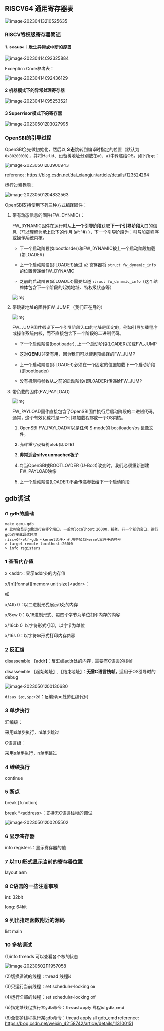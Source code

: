 ## RISCV64 通用寄存器表

![image-20230413210525635](./assets/image-20230413210525635.png)

### RISCV特权级寄存器简述

#### 1. scause：发生异常或中断的原因

![image-20230414092325884](./assets/image-20230414092325884.png)

Exception Code参考表：

![image-20230414092436129](./assets/image-20230414092436129.png)

#### 2 机器模式下的异常处理寄存器

![image-20230414095253521](./assets/image-20230414095253521.png)

#### 3 Supervisor模式下的寄存器

![image-20230501203027995](./assets/image-20230501203027995.png)

### OpenSBI的引导过程

OpenSBI会先做初始化，然后以 **S 态**跳转到编译时指定的位置（默认为`0x80200000`），并将Hartid、设备树地址分别放在`a0`、`a1`中传递给OS。如下所示：

![image-20230501203900943](./assets/image-20230501203900943.png)

reference: https://blog.csdn.net/dai_xiangjun/article/details/123524264

运行过程截图：

![image-20230501204832563](./assets/image-20230501204832563.png)

OpenSBI支持使用下列三种方式编译固件：

1. 带有动态信息的固件(FW_DYNMIC)：

   FW_DYNAMIC固件在运行时从**上一个引导阶段**获取**下一个引导阶段入口**的信息（可以理解为承上启下的作用 (#^.^#) ），下一个引导阶段为：引导加载程序或操作系统内核。

   * 下一个启动阶段(如bootloader)和FW_DYNAMIC被上一个启动阶段加载(如LOADER)

   * 上一个启动阶段(即LOADER)通过 `a2` 寄存器将 `struct fw_dynamic_info` 的位置传递给FW_DYNAMIC

   * 之前的启动阶段(即LOADER)需要知道 `struct fw_dynamic_info`（这个结构体包含下一个阶段的起始地址、特权级状态等）

   ![img](./assets/watermark,type_d3F5LXplbmhlaQ,shadow_50,text_Q1NETiBAcmljaGFyZC5kYWk=,size_20,color_FFFFFF,t_70,g_se,x_16.png)

2. 带跳转地址的固件(FW_JUMP)（我们正在用的）

   ![img](./assets/watermark,type_d3F5LXplbmhlaQ,shadow_50,text_Q1NETiBAcmljaGFyZC5kYWk=,size_20,color_FFFFFF,t_70,g_se,x_16-1683351875424-10.png)

   FW_JUMP固件假设下一个引导阶段入口的地址是固定的，例如引导加载程序或操作系统内核，而不直接包含下一个阶段的二进制代码。

   * 下一个启动阶段(bootloader), 上一个启动阶段(LOADER)加载FW_JUMP

   * 这对**QEMU**非常有用，因为我们可以使用预编译的FW_JUMP

   * 上一个启动阶段(即LOADER)必须在一个固定的位置加载下一个启动阶段(即bootloader)

   * 没有机制将参数从之前的启动阶段(即LOADER)传递给FW_JUMP

3. 带负载的固件(FW_PAYLOAD)

   ![img](./assets/watermark,type_d3F5LXplbmhlaQ,shadow_50,text_Q1NETiBAcmljaGFyZC5kYWk=,size_20,color_FFFFFF,t_70,g_se,x_16-1683351880927-13.png)

   FW_PAYLOAD固件直接包含了OpenSBI固件执行后启动阶段的二进制代码。通常，这个有效负载将是一个引导加载程序或一个OS内核。

   1. OpenSBI FW_PAYLOAD可以是任何 S-mode的 bootloader/os 镜像文件。

   2. 允许重写设备树blob(即DTB)

   3. **非常适合sifve unmached板子**

   4. 每当OpenSBI或BOOTLOADER (U-Boot)改变时，我们必须重新创建FW_PAYLOAD映像

   5. 上一个启动阶段(LOADER)不会传递参数给下一个启动阶段

## gdb调试

### 0 gdb的启动

```shell
make qemu-gdb
# 此时会显示gdb运行在哪个端口，一般为localhost:26000，接着，开一个新的窗口，运行gdb连接此调试环境
riscv64-elf-gdb <kernel文件> # 用于加载kernel文件中的符号
> target remote localhost:26000
> info registers
```

### 1 查看内存值

x \<addr\>: 显示addr处的内存值

x/\[n\]\[format\]\[memory unit size\] \<addr\>：

如

x/4tb 0：以二进制形式展示0处的内存

x/8xw 0：以16进制形式、每四个字节为单位打印内存的内容

x/16cb 0: 以字符形式打印，以字节为单位

x/16s 0：以字符串形式打印内存内容

### 2 反汇编

disassemble 【addr】：反汇编addr处的内存，需要有C语言的栈帧

disassemble 【起始地址】,【结束地址】：**无需C语言栈帧**，适用于OS引导时的debug

![image-20230501200130680](./assets/image-20230501200130680.png)

`disas $pc,$pc+20`：反编译pc处的汇编代码

### 3 单步执行

汇编级：

采用si单步执行，ni单步跳过

C语言级：

采用s单步执行，n单步跳过

### 4 继续执行

continue

### 5 断点

break [function]

break *\<address\>：支持无C语言栈帧的调试

![image-20230501200205502](./assets/image-20230501200205502.png)

### 6 显示寄存器

info registers：显示寄存器的值

### 7 以TUI形式显示当前的寄存器位置

layout asm

### 8 C语言的一些注意事项

int: 32bit

long: 64bit

### 9 列出指定函数附近的源码

list main

### 10 多核调试

(1)info threads 可以查看各个核的状态

![image-20230502111957058](./assets/image-20230502111957058.png)

(2)切换调试的线程：thread 线程id

(3)只运行当前线程：set scheduler-locking on

(4)运行全部的线程：set scheduler-locking off

(5)指定某线程执行某gdb命令：thread apply 线程id gdb_cmd

(6)全部的线程执行某gdb命令：thread apply all gdb_cmd
reference: https://blog.csdn.net/weixin_42158742/article/details/113100151